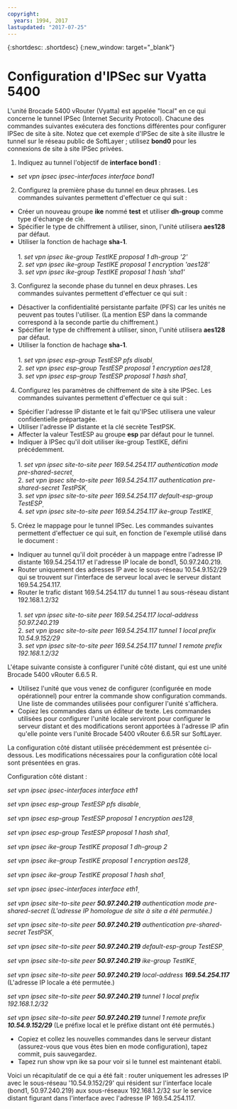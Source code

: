 ```yaml
---
copyright:
  years: 1994, 2017
lastupdated: "2017-07-25"
---
```


{:shortdesc: .shortdesc}
{:new_window: target="_blank"}

# Configuration d'IPSec sur Vyatta 5400

L'unité Brocade 5400 vRouter (Vyatta) est appelée "local" en ce qui concerne le tunnel IPSec (Internet Security Protocol). Chacune des commandes suivantes exécutera des fonctions différentes pour configurer IPSec de site à site. Notez que cet exemple d'IPSec de site à site illustre le tunnel sur le réseau public de SoftLayer ; utilisez **bond0** pour les connexions de site à site IPSec privées. 

1. Indiquez au tunnel l'objectif de **interface bond1** :

  * *set vpn ipsec ipsec-interfaces interface bond1*

2. Configurez la première phase du tunnel en deux phrases. Les commandes suivantes permettent d'effectuer ce qui suit :

  * Créer un nouveau groupe **ike** nommé **test** et utiliser **dh-group** comme type d'échange de clé. 
  * Spécifier le type de chiffrement à utiliser, sinon, l'unité utilisera **aes128** par défaut. 
  * Utiliser la fonction de hachage **sha-1**. <br/><br/>
  1\. *set vpn ipsec ike-group TestIKE proposal 1 dh-group '2'*<br/>
  2\. *set vpn ipsec ike-group TestIKE proposal 1 encryption 'aes128'*<br/>
  3\. *set vpn ipsec ike-group TestIKE proposal 1 hash 'sha1'*<br/>

3. Configurez la seconde phase du tunnel en deux phrases. Les commandes suivantes permettent d'effectuer ce qui suit :

  * Désactiver la confidentialité persistante parfaite (PFS) car les unités ne peuvent pas toutes l'utiliser. (La mention ESP dans la commande correspond à la seconde partie du chiffrement.) 
  * Spécifier le type de chiffrement à utiliser, sinon, l'unité utilisera **aes128** par défaut. 
  * Utiliser la fonction de hachage **sha-1**. <br/><br/>
  1\. *set vpn ipsec esp-group TestESP pfs disabl۪*<br/>
  2\. *set vpn ipsec esp-group TestESP proposal 1 encryption aes128۪*<br/>
  3\. *set vpn ipsec esp-group TestESP proposal 1 hash sha1۪*<br/>

4. Configurez les paramètres de chiffrement de site à site IPSec. Les commandes suivantes permettent d'effectuer ce qui suit :

  * Spécifier l'adresse IP distante et le fait qu'IPSec utilisera une valeur confidentielle prépartagée.
  * Utiliser l'adresse IP distante et la clé secrète TestPSK. 
  * Affecter la valeur TestESP au groupe **esp** par défaut pour le tunnel. 
  * Indiquer à IPSec qu'il doit utiliser ike-group TestIKE, défini précédemment. <br/><br/>
  1\. *set vpn ipsec site-to-site peer 169.54.254.117 authentication mode pre-shared-secret۪*<br/>
  2\. *set vpn ipsec site-to-site peer 169.54.254.117 authentication pre-shared-secret TestPSK۪*<br/>
  3\. *set vpn ipsec site-to-site peer 169.54.254.117 default-esp-group TestESP۪*<br/>
4\. *set vpn ipsec site-to-site peer 169.54.254.117 ike-group TestIKE۪*<br/>

5. Créez le mappage pour le tunnel IPSec. Les commandes suivantes permettent d'effectuer ce qui suit, en fonction de l'exemple utilisé dans le document :

  * Indiquer au tunnel qu'il doit procéder à un mappage entre l'adresse IP distante 169.54.254.117 et l'adresse IP locale de bond1, 50.97.240.219. 
  * Router uniquement des adresses IP avec le sous-réseau 10.54.9.152/29 qui se trouvent sur l'interface de serveur local avec le serveur distant 169.54.254.117. 
  * Router le trafic distant 169.54.254.117 du tunnel 1 au sous-réseau distant 192.168.1.2/32<br/><br/>
  1\. *set vpn ipsec site-to-site peer 169.54.254.117 local-address ۪50.97.240.219*<br/>
  2\. *set vpn ipsec site-to-site peer 169.54.254.117 tunnel 1 local prefix 10.54.9.152/29*<br/>
  3\. *set vpn ipsec site-to-site peer 169.54.254.117 tunnel 1 remote prefix 192.168.1.2/32*<br/>

L'étape suivante consiste à configurer l'unité côté distant, qui est une unité Brocade 5400 vRouter 6.6.5 R. 

  * Utilisez l'unité que vous venez de configurer (configurée en mode opérationnel) pour entrer la commande show configuration commands. Une liste de commandes utilisées pour configurer l'unité s'affichera. 
  * Copiez les commandes dans un éditeur de texte. Les commandes utilisées pour configurer l'unité locale serviront pour configurer le serveur distant et des modifications seront apportées à l'adresse IP afin qu'elle pointe vers l'unité Brocade 5400 vRouter 6.6.5R sur SoftLayer.

La configuration côté distant utilisée précédemment est présentée ci-dessous. Les modifications nécessaires pour la configuration côté local sont présentées en gras. 

Configuration côté distant :

*set vpn ipsec ipsec-interfaces interface eth1*

*set vpn ipsec esp-group TestESP pfs disable۪*

*set vpn ipsec esp-group TestESP proposal 1 encryption aes128۪*

*set vpn ipsec esp-group TestESP proposal 1 hash sha1۪*

*set vpn ipsec ike-group TestIKE proposal 1 dh-group 2*

*set vpn ipsec ike-group TestIKE proposal 1 encryption aes128۪*

*set vpn ipsec ike-group TestIKE proposal 1 hash sha1۪*

*set vpn ipsec ipsec-interfaces interface eth1۪*

*set vpn ipsec site-to-site peer **50.97.240.219** authentication mode pre-shared-secret (L'adresse IP homologue de site à site a été permutée.)*

*set vpn ipsec site-to-site peer **50.97.240.219** authentication pre-shared-secret TestPSK۪*

*set vpn ipsec site-to-site peer **50.97.240.219** default-esp-group TestESP۪*

*set vpn ipsec site-to-site peer **50.97.240.219** ike-group TestIKE۪*

*set vpn ipsec site-to-site peer **50.97.240.219** local-address **169.54.254.117*** (L'adresse IP locale a été permutée.)

*set vpn ipsec site-to-site peer **50.97.240.219** tunnel 1 local prefix 192.168.1.2/32*

*set vpn ipsec site-to-site peer **50.97.240.219** tunnel 1 remote prefix **10.54.9.152/29*** (Le préfixe local et le préfixe distant ont été permutés.) 

* Copiez et collez les nouvelles commandes dans le serveur distant (assurez-vous que vous êtes bien en mode configuration), tapez commit, puis sauvegardez. 
* Tapez run show vpn ike sa pour voir si le tunnel est maintenant établi. 

Voici un récapitulatif de ce qui a été fait : router uniquement les adresses IP avec le sous-réseau '10.54.9.152/29' qui résident sur l'interface locale (bond1, 50.97.240.219) aux sous-réseaux 192.168.1.2/32 sur le service distant figurant dans l'interface avec l'adresse IP 169.54.254.117.
